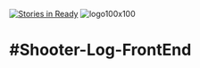 [![Stories in Ready](https://badge.waffle.io/gsmatth/shooters-log-fe.png?label=ready&title=Ready)](https://waffle.io/gsmatth/shooters-log-fe)
![logo100x100](https://cloud.githubusercontent.com/assets/13153982/18029199/7d636f24-6c46-11e6-8e1f-c249b9c950c9.png)

#Shooter-Log-FrontEnd
====
